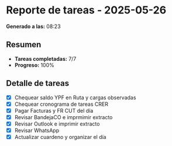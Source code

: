 # Reporte de tareas - 2025-05-26

**Generado a las:** 08:23

## Resumen

- **Tareas completadas:** 7/7
- **Progreso:** 100%

## Detalle de tareas

- [X] Chequear saldo YPF en Ruta y cargas observadas
- [X] Chequear cronograma de tareas CRER
- [X] Pagar Facturas y FR CUT del día
- [X] Revisar BandejaCO e imprmimir extracto
- [X] Revisar Outlook e imprimir extracto
- [X] Revisar WhatsApp
- [X] Actualizar cuardeno y organizar el día
